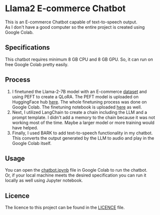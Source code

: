 # Llama2 E-commerce Chatbot
This is an E-commerce Chatbot capable of text-to-speech output.<br>
As I don't have a good computer so the entire project is created using Google Colab.
## Specifications
This chatbot requires minimum 8 GB CPU and 8 GB GPU. So, it can run on free Google Colab pretty easily.
## Process
1. I finetuned the Llama-2-7B model with an E-commerce [dataset](https://huggingface.co/datasets/Andyrasika/Ecommerce_FAQ) and using PEFT to create a QLoRA. The PEFT model is uploaded on HuggingFace hub [here](https://huggingface.co/Phoenix10062002/llama2-faq-chatbot). The whole finetuning process was done on Google Colab. The finetuning notebook is uploaded [here](/Finetuning_Llama2_7B.ipynb) as well.
2. Next, I utilized LangChain to create a chain including the LLM and a prompt template. I didn't add a memory to the chain because it was not working most of the time. Maybe a larger model or more training would have helped.
3. Finally, I used BARK to add text-to-speech functionality in my chatbot. This converts the output generated by the LLM to audio and play in the Google Colab itself.
## Usage
You can open the [chatbot.ipynb](/chatbot.ipynb) file in Google Colab to run the chatbot.<br>
Or, if your local machine meets the desired specification you can run it locally as well using Jupyter notebook. 
## Licence
The licence to this project can be found in the [LICENCE](/LICENSE) file.